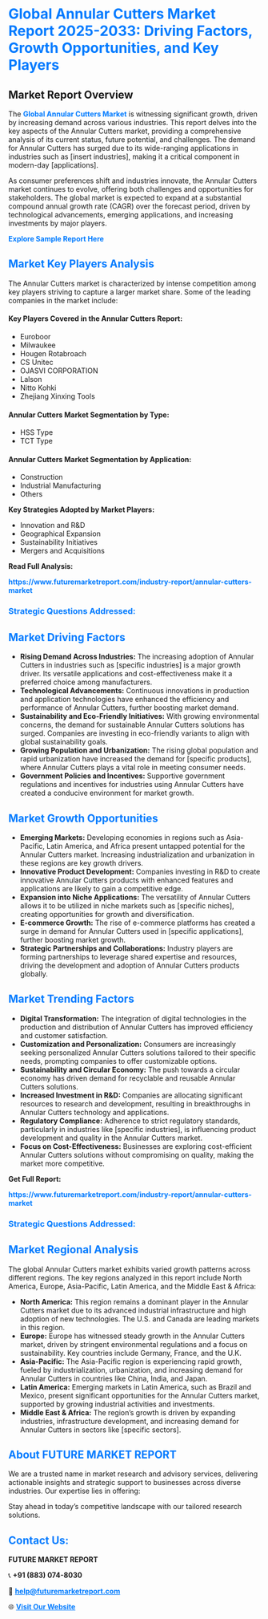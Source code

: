 <h1 style="color: #007BFF;">Global Annular Cutters Market Report 2025-2033: Driving Factors, Growth Opportunities, and Key Players</h1>

<section id="overview">
<h2>Market Report Overview</h2>
<p>The <a href="https://www.futuremarketreport.com/industry-report/annular-cutters-market" style="color: #007BFF; text-decoration: none;"><strong>Global Annular Cutters Market</strong></a> is witnessing significant growth, driven by increasing demand across various industries. This report delves into the key aspects of the Annular Cutters market, providing a comprehensive analysis of its current status, future potential, and challenges. The demand for Annular Cutters has surged due to its wide-ranging applications in industries such as [insert industries], making it a critical component in modern-day [applications].</p>
<p>As consumer preferences shift and industries innovate, the Annular Cutters market continues to evolve, offering both challenges and opportunities for stakeholders. The global market is expected to expand at a substantial compound annual growth rate (CAGR) over the forecast period, driven by technological advancements, emerging applications, and increasing investments by major players.</p>
</section>

<section id="overview">
<p><a href="https://www.futuremarketreport.com/request-sample/reportId=42689" style="color: #007BFF; text-decoration: none;"><strong>Explore Sample Report Here</strong></a></p>
</section>

<section id="key-players">
<h2 style="color: #007BFF;">Market Key Players Analysis</h2>
<p>The Annular Cutters market is characterized by intense competition among key players striving to capture a larger market share. Some of the leading companies in the market include:</p>
<h4>Key Players Covered in the Annular Cutters Report:</h4>
<ul><li>Euroboor</li><li>Milwaukee</li><li>Hougen Rotabroach</li><li>CS Unitec</li><li>OJASVI CORPORATION</li><li>Lalson</li><li>Nitto Kohki</li><li>Zhejiang Xinxing Tools</li></ul>
<h4>Annular Cutters Market Segmentation by Type:</h4>
<ul><li>HSS Type</li><li>TCT Type</li></ul>

<h4>Annular Cutters Market Segmentation by Application:</h4>
<ul><li>Construction</li><li>Industrial Manufacturing</li><li>Others</li></ul>
<p><strong>Key Strategies Adopted by Market Players:</strong></p>
<ul>
<li>Innovation and R&D</li>
<li>Geographical Expansion</li>
<li>Sustainability Initiatives</li>
<li>Mergers and Acquisitions</li>
</ul>
</section>

<section>
<p><strong>Read Full Analysis: </strong></p><a href="https://www.futuremarketreport.com/industry-report/annular-cutters-market" style="color: #007BFF; text-decoration: none;"><strong>https://www.futuremarketreport.com/industry-report/annular-cutters-market</strong></a>
<h3 style="color: #007BFF;">Strategic Questions Addressed:</h3>
</section>

<section id="driving-factors">
<h2 style="color: #007BFF;">Market Driving Factors</h2>
<ul>
<li><strong>Rising Demand Across Industries:</strong> The increasing adoption of Annular Cutters in industries such as [specific industries] is a major growth driver. Its versatile applications and cost-effectiveness make it a preferred choice among manufacturers.</li>
<li><strong>Technological Advancements:</strong> Continuous innovations in production and application technologies have enhanced the efficiency and performance of Annular Cutters, further boosting market demand.</li>
<li><strong>Sustainability and Eco-Friendly Initiatives:</strong> With growing environmental concerns, the demand for sustainable Annular Cutters solutions has surged. Companies are investing in eco-friendly variants to align with global sustainability goals.</li>
<li><strong>Growing Population and Urbanization:</strong> The rising global population and rapid urbanization have increased the demand for [specific products], where Annular Cutters plays a vital role in meeting consumer needs.</li>
<li><strong>Government Policies and Incentives:</strong> Supportive government regulations and incentives for industries using Annular Cutters have created a conducive environment for market growth.</li>
</ul>
</section>

<section id="growth-opportunities">
<h2 style="color: #007BFF;">Market Growth Opportunities</h2>
<ul>
<li><strong>Emerging Markets:</strong> Developing economies in regions such as Asia-Pacific, Latin America, and Africa present untapped potential for the Annular Cutters market. Increasing industrialization and urbanization in these regions are key growth drivers.</li>
<li><strong>Innovative Product Development:</strong> Companies investing in R&D to create innovative Annular Cutters products with enhanced features and applications are likely to gain a competitive edge.</li>
<li><strong>Expansion into Niche Applications:</strong> The versatility of Annular Cutters allows it to be utilized in niche markets such as [specific niches], creating opportunities for growth and diversification.</li>
<li><strong>E-commerce Growth:</strong> The rise of e-commerce platforms has created a surge in demand for Annular Cutters used in [specific applications], further boosting market growth.</li>
<li><strong>Strategic Partnerships and Collaborations:</strong> Industry players are forming partnerships to leverage shared expertise and resources, driving the development and adoption of Annular Cutters products globally.</li>
</ul>
</section>

<section id="trending-factors">
<h2 style="color: #007BFF;">Market Trending Factors</h2>
<ul>
<li><strong>Digital Transformation:</strong> The integration of digital technologies in the production and distribution of Annular Cutters has improved efficiency and customer satisfaction.</li>
<li><strong>Customization and Personalization:</strong> Consumers are increasingly seeking personalized Annular Cutters solutions tailored to their specific needs, prompting companies to offer customizable options.</li>
<li><strong>Sustainability and Circular Economy:</strong> The push towards a circular economy has driven demand for recyclable and reusable Annular Cutters solutions.</li>
<li><strong>Increased Investment in R&D:</strong> Companies are allocating significant resources to research and development, resulting in breakthroughs in Annular Cutters technology and applications.</li>
<li><strong>Regulatory Compliance:</strong> Adherence to strict regulatory standards, particularly in industries like [specific industries], is influencing product development and quality in the Annular Cutters market.</li>
<li><strong>Focus on Cost-Effectiveness:</strong> Businesses are exploring cost-efficient Annular Cutters solutions without compromising on quality, making the market more competitive.</li>
</ul>
</section>

<section>
<p><strong>Get Full Report: </strong></p><a href="https://www.futuremarketreport.com/industry-report/annular-cutters-market" style="color: #007BFF; text-decoration: none;"><strong>https://www.futuremarketreport.com/industry-report/annular-cutters-market</strong></a>
<h3 style="color: #007BFF;">Strategic Questions Addressed:</h3>
</section>


<section id="regional-analysis">
<h2 style="color: #007BFF;">Market Regional Analysis</h2>
<p>The global Annular Cutters market exhibits varied growth patterns across different regions. The key regions analyzed in this report include North America, Europe, Asia-Pacific, Latin America, and the Middle East & Africa:</p>
<ul>
<li><strong>North America:</strong> This region remains a dominant player in the Annular Cutters market due to its advanced industrial infrastructure and high adoption of new technologies. The U.S. and Canada are leading markets in this region.</li>
<li><strong>Europe:</strong> Europe has witnessed steady growth in the Annular Cutters market, driven by stringent environmental regulations and a focus on sustainability. Key countries include Germany, France, and the U.K.</li>
<li><strong>Asia-Pacific:</strong> The Asia-Pacific region is experiencing rapid growth, fueled by industrialization, urbanization, and increasing demand for Annular Cutters in countries like China, India, and Japan.</li>
<li><strong>Latin America:</strong> Emerging markets in Latin America, such as Brazil and Mexico, present significant opportunities for the Annular Cutters market, supported by growing industrial activities and investments.</li>
<li><strong>Middle East & Africa:</strong> The region’s growth is driven by expanding industries, infrastructure development, and increasing demand for Annular Cutters in sectors like [specific sectors].</li>
</ul>
</section>

<footer>
<h2 style="color: #007BFF;">About FUTURE MARKET REPORT</h2>
<p>We are a trusted name in market research and advisory services, delivering actionable insights and strategic support to businesses across diverse industries. Our expertise lies in offering:</p>

<p>Stay ahead in today’s competitive landscape with our tailored research solutions.</p>

<h2 style="color: #007BFF;">Contact Us:</h2>
<p><strong>FUTURE MARKET REPORT</strong></p>
<p>📞 <strong>+91 (883) 074-8030</strong></p>
<p>📧 <strong><a href="mailto:help@futuremarketreport.com" style="color: #007BFF;">help@futuremarketreport.com</a></strong></p>
<p>🌐 <strong><a href="https://www.futuremarketreport.com/" style="color: #007BFF;">Visit Our Website</a></strong></p>
</footer>